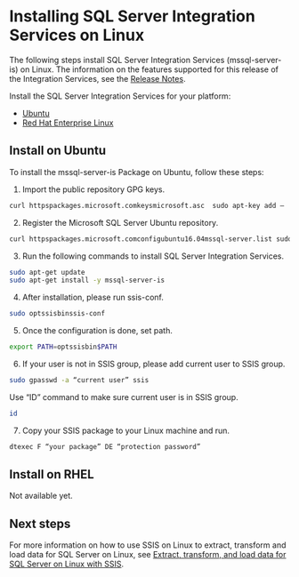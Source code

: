 # Installing SQL Server Integration Services on Linux


The following steps install SQL Server Integration Services (mssql-server-is) on Linux. The information on the features supported for this release of the Integration Services, see the [Release Notes](sql-server-linux-release-notes.md).


Install the SQL Server Integration Services for your platform:

- [Ubuntu](#ubuntu)
- [Red Hat Enterprise Linux](#RHEL)


## <a name="ubuntu">Install on Ubuntu</a>
To install the mssql-server-is Package on Ubuntu, follow these steps:


1. Import the public repository GPG keys.

```bash
curl httpspackages.microsoft.comkeysmicrosoft.asc  sudo apt-key add –
```


2. Register the Microsoft SQL Server Ubuntu repository.

```bash
curl httpspackages.microsoft.comconfigubuntu16.04mssql-server.list sudo tee etcaptsources.list.dmssql-server.list
```


3. Run the following commands to install SQL Server Integration Services.

```bash
sudo apt-get update
sudo apt-get install -y mssql-server-is
```


4. After installation, please run ssis-conf.

```bash
sudo optssisbinssis-conf
```


5. Once the configuration is done, set path.

```bash
export PATH=optssisbin$PATH
```


6. If your user is not in SSIS group, please add current user to SSIS group. 

```bash
sudo gpasswd -a “current user” ssis
```

Use “ID” command to make sure current user is in SSIS group.

```bash
id
```


7. Copy your SSIS package to your Linux machine and run.

```bash
dtexec F “your package” DE “protection password”
```

## <a name="RHEL">Install on RHEL</a>

Not available yet.


## Next steps

For more information on how to use SSIS on Linux to extract, transform and load data for SQL Server on Linux, see [Extract, transform, and load data for SQL Server on Linux with SSIS](sql-server-linux-migrate-ssis.md).